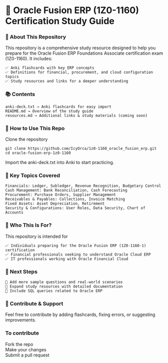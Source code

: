 <h1>📌 Oracle Fusion ERP (1Z0-1160) Certification Study Guide</h1>

<h3>📖 About This Repository</h3>
This repository is a comprehensive study resource designed to help you prepare for the Oracle Fusion ERP Foundations Associate certification exam (1Z0-1160). It includes:

    ✅ Anki flashcards with key ERP concepts
    ✅ Definitions for financial, procurement, and cloud configuration topics
    ✅ Study resources and links for a deeper understanding

<h3>📚 Contents</h3>

    anki-deck.txt → Anki flashcards for easy import
    README.md → Overview of the study guide
    resources.md → Additional links & study materials (coming soon)

<h3>🚀 How to Use This Repo</h3>
Clone the repository

    git clone https://github.com/IcyOrca/1z0-1160_oracle_fusion_erp.git
    cd oracle-fusion-erp-1z0-1160

Import the anki-deck.txt into Anki to start practicing.

<h3>📖 Key Topics Covered</h3>

    Financials: Ledger, Subledger, Revenue Recognition, Budgetary Control
    Cash Management: Bank Reconciliation, Cash Forecasting
    Procurement: Purchase Orders, Supplier Management
    Receivables & Payables: Collections, Invoice Matching
    Fixed Assets: Asset Depreciation, Retirement
    Security & Configurations: User Roles, Data Security, Chart of Accounts

<h3>🎯 Who This Is For?</h3>
This repository is intended for

    ✅ Individuals preparing for the Oracle Fusion ERP (1Z0-1160-1) certification
    ✅ Financial professionals seeking to understand Oracle Cloud ERP
    ✅ IT professionals working with Oracle Financial Cloud
  
<h3>📌 Next Steps</h3>

    🔹 Add more sample questions and real-world scenarios
    🔹 Expand study resources with detailed documentation
    🔹 Include SQL queries related to Oracle ERP
  
<h3>📢 Contribute & Support</h3>
Feel free to contribute by adding flashcards, fixing errors, or suggesting improvements. 

<h3>To contribute</h3>
Fork the repo
<br>Make your changes
<br>Submit a pull request

